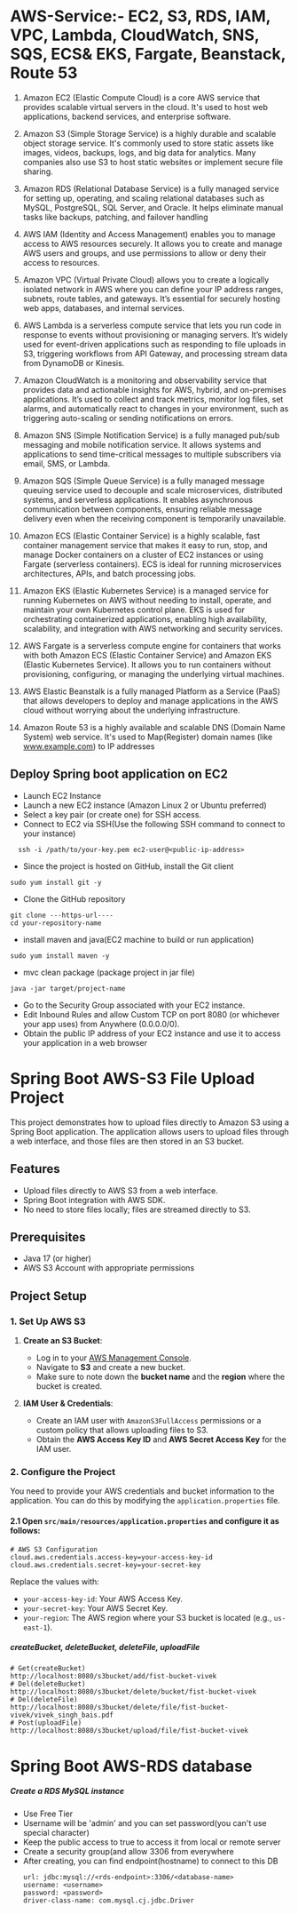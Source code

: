 # AWS-Service:- EC2, S3, RDS, IAM, VPC, Lambda, CloudWatch, SNS, SQS, ECS& EKS, Fargate, Beanstack, Route 53
1. Amazon EC2 (Elastic Compute Cloud) is a core AWS service that provides scalable virtual servers in the cloud. It's used to host web applications, backend services, and enterprise software. 

2. Amazon S3 (Simple Storage Service) is a highly durable and scalable object storage service. It's commonly used to store static assets like images, videos, backups, logs, and big data for analytics. Many companies also use S3 to host static websites or implement secure file sharing. 

3. Amazon RDS (Relational Database Service) is a fully managed service for setting up, operating, and scaling relational databases such as MySQL, PostgreSQL, SQL Server, and Oracle. It helps eliminate manual tasks like backups, patching, and failover handling

4. AWS IAM (Identity and Access Management) enables you to manage access to AWS resources securely. It allows you to create and manage AWS users and groups, and use permissions to allow or deny their access to resources.

5. Amazon VPC (Virtual Private Cloud) allows you to create a logically isolated network in AWS where you can define your IP address ranges, subnets, route tables, and gateways. It’s essential for securely hosting web apps, databases, and internal services.

6. AWS Lambda is a serverless compute service that lets you run code in response to events without provisioning or managing servers. It’s widely used for event-driven applications such as responding to file uploads in S3, triggering workflows from API Gateway, and processing stream data from DynamoDB or Kinesis.

7. Amazon CloudWatch is a monitoring and observability service that provides data and actionable insights for AWS, hybrid, and on-premises applications. It’s used to collect and track metrics, monitor log files, set alarms, and automatically react to changes in your environment, such as triggering auto-scaling or sending notifications on errors.

8. Amazon SNS (Simple Notification Service) is a fully managed pub/sub messaging and mobile notification service. It allows systems and applications to send time-critical messages to multiple subscribers via email, SMS, or Lambda.

9. Amazon SQS (Simple Queue Service) is a fully managed message queuing service used to decouple and scale microservices, distributed systems, and serverless applications. It enables asynchronous communication between components, ensuring reliable message delivery even when the receiving component is temporarily unavailable.

10. Amazon ECS (Elastic Container Service) is a highly scalable, fast container management service that makes it easy to run, stop, and manage Docker containers on a cluster of EC2 instances or using Fargate (serverless containers). ECS is ideal for running microservices architectures, APIs, and batch processing jobs.

11. Amazon EKS (Elastic Kubernetes Service) is a managed service for running Kubernetes on AWS without needing to install, operate, and maintain your own Kubernetes control plane. EKS is used for orchestrating containerized applications, enabling high availability, scalability, and integration with AWS networking and security services.

12. AWS Fargate is a serverless compute engine for containers that works with both Amazon ECS (Elastic Container Service) and Amazon EKS (Elastic Kubernetes Service). It allows you to run containers without provisioning, configuring, or managing the underlying virtual machines.

13. AWS Elastic Beanstalk is a fully managed Platform as a Service (PaaS) that allows developers to deploy and manage applications in the AWS cloud without worrying about the underlying infrastructure.

14. Amazon Route 53 is a highly available and scalable DNS (Domain Name System) web service. It's used to Map(Register) domain names (like www.example.com) to IP addresses

## Deploy Spring boot application on EC2
- Launch EC2 Instance
- Launch a new EC2 instance (Amazon Linux 2 or Ubuntu preferred)
- Select a key pair (or create one) for SSH access.
- Connect to EC2 via SSH(Use the following SSH command to connect to your instance)
```
  ssh -i /path/to/your-key.pem ec2-user@<public-ip-address>
```
- Since the project is hosted on GitHub, install the Git client 
```
sudo yum install git -y
```
- Clone the GitHub repository
```
git clone ---https-url----
cd your-repository-name
```
- install maven and java(EC2 machine to build or run application)
```
sudo yum install maven -y
```
- mvc clean package (package project in jar file)
```
java -jar target/project-name
```
- Go to the Security Group associated with your EC2 instance.
- Edit Inbound Rules and allow Custom TCP on port 8080 (or whichever your app uses) from Anywhere (0.0.0.0/0).
- Obtain the public IP address of your EC2 instance and use it to access your application in a web browser

    
# Spring Boot AWS-S3 File Upload Project

This project demonstrates how to upload files directly to Amazon S3 using a Spring Boot application. The application allows users to upload files through a web interface, and those files are then stored in an S3 bucket.

## Features
- Upload files directly to AWS S3 from a web interface.
- Spring Boot integration with AWS SDK.
- No need to store files locally; files are streamed directly to S3.

## Prerequisites
- Java 17 (or higher)
- AWS S3 Account with appropriate permissions

## Project Setup
### 1. Set Up AWS S3
1. **Create an S3 Bucket**:
    - Log in to your [AWS Management Console](https://aws.amazon.com/console/).
    - Navigate to **S3** and create a new bucket.
    - Make sure to note down the **bucket name** and the **region** where the bucket is created.

2. **IAM User & Credentials**:
    - Create an IAM user with `AmazonS3FullAccess` permissions or a custom policy that allows uploading files to S3.
    - Obtain the **AWS Access Key ID** and **AWS Secret Access Key** for the IAM user.

### 2. Configure the Project
You need to provide your AWS credentials and bucket information to the application. You can do this by modifying the `application.properties` file.

#### 2.1 Open `src/main/resources/application.properties` and configure it as follows:

```properties
# AWS S3 Configuration
cloud.aws.credentials.access-key=your-access-key-id
cloud.aws.credentials.secret-key=your-secret-key
```

Replace the values with:
- `your-access-key-id`: Your AWS Access Key.
- `your-secret-key`: Your AWS Secret Key.
- `your-region`: The AWS region where your S3 bucket is located (e.g., `us-east-1`).

##### createBucket, deleteBucket, deleteFile, uploadFile
```properties
# Get(createBucket)
http://localhost:8080/s3bucket/add/fist-bucket-vivek
# Del(deleteBucket)
http://localhost:8080/s3bucket/delete/bucket/fist-bucket-vivek
# Del(deleteFile)
http://localhost:8080/s3bucket/delete/file/fist-bucket-vivek/vivek_singh_bais.pdf
# Post(uploadFile)
http://localhost:8080/s3bucket/upload/file/fist-bucket-vivek
```

# Spring Boot AWS-RDS database
##### Create a RDS MySQL instance
- Use Free Tier
- Username will be 'admin' and you can set password(you can't use special character)
- Keep the public access to true to access it from local or remote server
- Create a security group(and allow 3306 from everywhere
- After creating, you can find endpoint(hostname) to connect to this DB
  ```
  url: jdbc:mysql://<rds-endpoint>:3306/<database-name>
  username: <username>
  password: <password>
  driver-class-name: com.mysql.cj.jdbc.Driver
  ```
